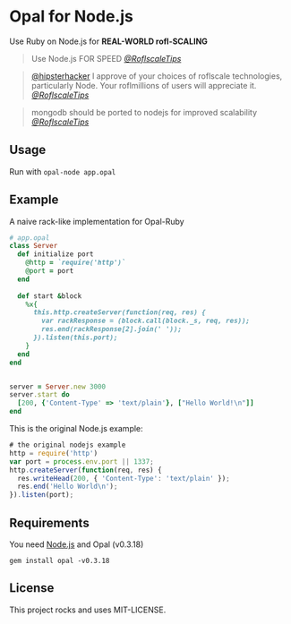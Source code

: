# Opal for Node.js

Use Ruby on Node.js for **REAL-WORLD rofl-SCALING**

> Use Node.js FOR SPEED
*[@RoflscaleTips](https://twitter.com/RoflscaleTips/status/57551756657303552)*



> [@hipsterhacker](https://twitter.com/hipsterhacker) I approve of your choices of roflscale technologies, particularly Node. Your roflmillions of users will appreciate it.
*[@RoflscaleTips](https://twitter.com/RoflscaleTips/status/50320781162446848)*



> mongodb should be ported to nodejs for improved scalability
*[@RoflscaleTips](https://twitter.com/RoflscaleTips/status/190291005138939904)*


## Usage

Run with `opal-node app.opal`


## Example

A naive rack-like implementation for Opal-Ruby

```ruby
# app.opal
class Server
  def initialize port
    @http = `require('http')`
    @port = port
  end
  
  def start &block
    %x{
      this.http.createServer(function(req, res) {
        var rackResponse = (block.call(block._s, req, res));
        res.end(rackResponse[2].join(' '));
      }).listen(this.port);
    }
  end
end


server = Server.new 3000
server.start do
  [200, {'Content-Type' => 'text/plain'}, ["Hello World!\n"]]
end
```



This is the original Node.js example:

```js
# the original nodejs example
http = require('http')
var port = process.env.port || 1337;
http.createServer(function(req, res) {
  res.writeHead(200, { 'Content-Type': 'text/plain' });
  res.end('Hello World\n');
}).listen(port);
```


## Requirements

You need [Node.js](http://nodejs.org) and Opal (v0.3.18)

`gem install opal -v0.3.18`


## License

This project rocks and uses MIT-LICENSE.
